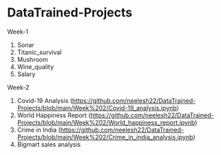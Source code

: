 # DataTrained-Projects
Week-1
1. Sonar 
2. Titanic_survival
3. Mushroom
4. Wine_quality
5. Salary

Week-2
1. Covid-19 Analysis (https://github.com/neelesh22/DataTrained-Projects/blob/main/Week%202/Covid-19_analysis.ipynb)
2. World Happiness Report (https://github.com/neelesh22/DataTrained-Projects/blob/main/Week%202/World_happiness_report.ipynb)
3. Crime in India (https://github.com/neelesh22/DataTrained-Projects/blob/main/Week%202/Crime_in_india_analysis.ipynb)
4. Bigmart sales analysis
